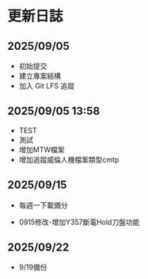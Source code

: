 # 更新日誌

## 2025/09/05

- 初始提交
- 建立專案結構
- 加入 Git LFS 追蹤

## 2025/09/05 13:58

- TEST
- 測試
- 增加MTW檔案
- 增加追蹤威倫人機檔案類型cmtp

## 2025/09/15
- 每週一下載備分

- 0915修改-增加Y357斷電Hold刀盤功能

## 2025/09/22
- 9/19備份

